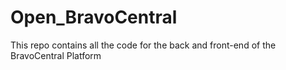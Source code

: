 # Open_BravoCentral
This repo contains all the code for the back and front-end of the BravoCentral Platform
